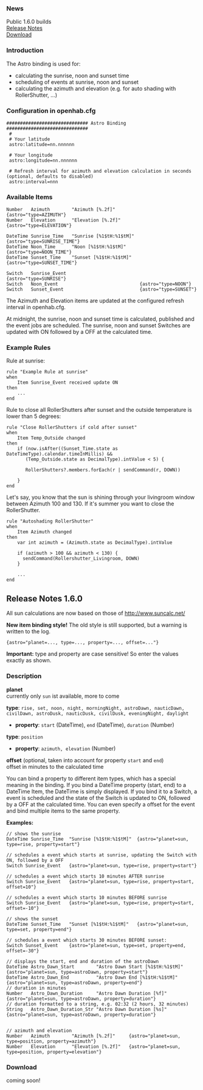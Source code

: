 ### News
Public 1.6.0 builds  
[Release Notes](#release-notes-160)  
[Download](#download)

### Introduction

The Astro binding is used for:
- calculating the sunrise, noon and sunset time
- scheduling of events at sunrise, noon and sunset
- calculating the azimuth and elevation (e.g. for auto shading with RollerShutter, ...)

### Configuration in openhab.cfg
```
############################## Astro Binding ##############################
 #
 # Your latitude
 astro:latitude=nn.nnnnnn
 
 # Your longitude
 astro:longitude=nn.nnnnnn
 
 # Refresh interval for azimuth and elevation calculation in seconds (optional, defaults to disabled)
 astro:interval=nnn
```

### Available Items
```
Number   Azimuth        "Azimuth [%.2f]"         {astro="type=AZIMUTH"}
Number   Elevation      "Elevation [%.2f]"       {astro="type=ELEVATION"}

DateTime Sunrise_Time   "Sunrise [%1$tH:%1$tM]"  {astro="type=SUNRISE_TIME"}
DateTime Noon_Time      "Noon [%1$tH:%1$tM]"     {astro="type=NOON_TIME"}
DateTime Sunset_Time    "Sunset [%1$tH:%1$tM]"   {astro="type=SUNSET_TIME"}

Switch   Sunrise_Event                           {astro="type=SUNRISE"}
Switch   Noon_Event                              {astro="type=NOON"}
Switch   Sunset_Event                            {astro="type=SUNSET"}
```

The Azimuth and Elevation items are updated at the configured refresh interval in openhab.cfg.

At midnight, the sunrise, noon and sunset time is calculated, published and the event jobs are scheduled. The sunrise, noon and sunset Switches are updated with ON followed by a OFF at the calculated time.

### Example Rules
Rule at sunrise:
```
rule "Example Rule at sunrise"
when
    Item Sunrise_Event received update ON
then
    ...
end
```

Rule to close all RollerShutters after sunset and the outside temperature is lower than 5 degrees:
```
rule "Close RollerShutters if cold after sunset"
when
    Item Temp_Outside changed
then
    if (now.isAfter((Sunset_Time.state as DateTimeType).calendar.timeInMillis) &&
       (Temp_Outside.state as DecimalType).intValue < 5) {
		
       RollerShutters?.members.forEach(r | sendCommand(r, DOWN))

    }
end
```

Let's say, you know that the sun is shining through your livingroom window between Azimuth 100 and 130. If it's summer you want to close the RollerShutter.
```
rule "Autoshading RollerShutter"
when
    Item Azimuth changed
then
    var int azimuth = (Azimuth.state as DecimalType).intValue
	
    if (azimuth > 100 && azimuth < 130) {
      sendCommand(Rollershutter_Livingroom, DOWN)
    }

    ...
end
```
## Release Notes 1.6.0
All sun calculations are now based on those of http://www.suncalc.net/  

**New item binding style!** The old style is still supported, but a warning is written to the log.
```
{astro="planet=..., type=..., property=..., offset=..."}
```
**Important:** type and property are case sensitive! So enter the values exactly as shown.

### Description  
**planet**  
currently only `sun` ist available, more to come

**type**: `rise, set, noon, night, morningNight, astroDawn, nauticDawn, civilDawn, astroDusk, nauticDusk, civilDusk, eveningNight, daylight`  
- **property**: `start` (DateTime), `end` (DateTime), `duration` (Number)

**type**: `position`
- **property**: `azimuth, elevation` (Number)

**offset** (optional, taken into account for property `start` and `end`)  
offset in minutes to the calculated time

You can bind a property to different item types, which has a special meaning in the binding. If you bind a DateTime property (start, end) to a DateTime Item, the DateTime is simply displayed. If you bind it to a Switch, a event is scheduled and the state of the Switch is updated to ON, followed by a OFF at the calculated time. You can even specify a offset for the event and bind multiple items to the same property.

**Examples:**  
```
// shows the sunrise
DateTime Sunrise_Time  "Sunrise [%1$tH:%1$tM]"  {astro="planet=sun, type=rise, property=start"}

// schedules a event which starts at sunrise, updating the Switch with ON, followed by a OFF
Switch Sunrise_Event   {astro="planet=sun, type=rise, property=start"}

// schedules a event which starts 10 minutes AFTER sunrise
Switch Sunrise_Event   {astro="planet=sun, type=rise, property=start, offset=10"}

// schedules a event which starts 10 minutes BEFORE sunrise
Switch Sunrise_Event   {astro="planet=sun, type=rise, property=start, offset=-10"}

// shows the sunset
DateTime Sunset_Time   "Sunset [%1$tH:%1$tM]"   {astro="planet=sun, type=set, property=end"}

// schedules a event which starts 30 minutes BEFORE sunset:
Switch Sunset_Event    {astro="planet=sun, type=set, property=end, offset=-30"}

// displays the start, end and duration of the astroDawn
DateTime Astro_Dawn_Start        "Astro Dawn Start [%1$tH:%1$tM]"  {astro="planet=sun, type=astroDawn, property=start"}
DateTime Astro_Dawn_End          "Astro Dawn End [%1$tH:%1$tM]"    {astro="planet=sun, type=astroDawn, property=end"}
// duration in minutes
Number   Astro_Dawn_Duration     "Astro Dawn Duration [%f]"        {astro="planet=sun, type=astroDawn, property=duration"}
// duration formatted to a string, e.g. 02:32 (2 hours, 32 minutes)
String   Astro_Dawn_Duration_Str "Astro Dawn Duration [%s]"        {astro="planet=sun, type=astroDawn, property=duration"}


// azimuth and elevation
Number   Azimuth        "Azimuth [%.2f]"     {astro="planet=sun, type=position, property=azimuth"}
Number   Elevation      "Elevation [%.2f]"   {astro="planet=sun, type=position, property=elevation"}
```

### Download
coming soon!
